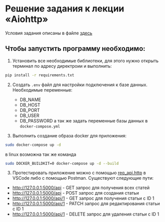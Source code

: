 # Решение задания к лекции «Aiohttp»
Условия задания описаны в файле [здесь](https://github.com/netology-code/py-homeworks-web/tree/new/2.3-aiohttp)

## Чтобы запустить программу необходимо:

1. Установить все необходимые библиотеки, для этого нужно открыть терминал по адресу директроии и выполнить:
```bash
pip install -r requirements.txt
```

2. Создать ```.env``` файл для настройки подключения к базе данных. Необходимые переменные:
    - DB_NAME
    - DB_HOST
    - DB_PORT
    - DB_USER
    - DB_PASSWORD
а так же задать переменные базы данных в ```docker-compose.yml```

3. Выполнить создание образа docker для приложения:
```bash
sudo docker-compose up -d
```
в linux возможна так же команда
```bash
sudo DOCKER_BUILDKIT=0 docker-compose up -d --build
```

3. Протестировать приложение можно с помощью [req_api.http](./req_api.http) в VSCode
либо с помощью Postman. Существуют следующие пути:
* http://127.0.0.1:5000/api - GET запрос для получения всех статей
* http://127.0.0.1:5000/api - POST запрос для создания статьи
* http://127.0.0.1:5000/api/1 - GET запрос для получения статьи с ID 1
* http://127.0.0.1:5000/api/1 - PATCH запрос для редактирования статьи с ID 1
* http://127.0.0.1:5000/api/1 - DELETE запрос для удаления статьи с ID 1